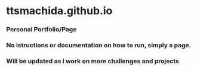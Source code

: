# ttsmachida.github.io
 ### Personal Portfolio/Page
 ### No istructions or documentation on how to run, simply a page.
 ### Will be updated as I work on more challenges and projects
